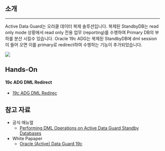 ## 소개

---

Active Data Guard는 오라클 데이터 복제 솔루션입니다.
복제된 StandbyDB는 read only mode 상황애서 read only 전용 업무 (reporting)를 수행하여 
Primary DB의 부하를 분산 시킬수 있습니다.
Oracle 19c ADG는 복제된 StandbyDB에 dml session 이 들어 오면 이를 primary로 redirect하여 수행하는 기능이 추가되었습니다.

![](https://github.com/oracle19c-cookbook/Availability-Scalability/blob/master/AciveDataGuard/adg.JPG)

## Hands-On

#### 19c ADG DML Redirect 

- [19c ADG DML Redirec](https://github.com/oracle19c-cookbook/Availability-Scalability/blob/master/AciveDataGuard/19c_ADG_DML_Redirect.pdf)

## 참고 자료

- 공식 매뉴얼
    - [Performing DML Operations on Active Data Guard Standby Databases ](https://docs.oracle.com/en/database/oracle/oracle-database/19/sbydb/managing-oracle-data-guard-physical-standby-databases.html#GUID-8AAD002C-ED06-4349-8BB5-EC8DB30B2628)
- White Papaper 
    - [Oracle (Active) Data Guard 19c](https://www.oracle.com/technetwork/database/availability/dg-adg-technical-overview-wp-5347548.pdf)

